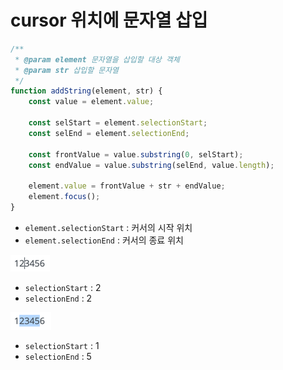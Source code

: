 # cursor 위치에 문자열 삽입
```javascript
/**
 * @param element 문자열을 삽입할 대상 객체
 * @param str 삽입할 문자열
 */
function addString(element, str) {
    const value = element.value;
	
    const selStart = element.selectionStart;
    const selEnd = element.selectionEnd;

    const frontValue = value.substring(0, selStart);
    const endValue = value.substring(selEnd, value.length);

    element.value = frontValue + str + endValue;
    element.focus();
}
```
- `element.selectionStart` : 커서의 시작 위치
- `element.selectionEnd` : 커서의 종료 위치

![](.%5B20210106%5D_cursor_위치에_문자열_삽입_images/eb4bf70c.png)
- `selectionStart` : 2
- `selectionEnd` : 2

![](.%5B20210106%5D_cursor_위치에_문자열_삽입_images/dff93ef6.png)
- `selectionStart` : 1
- `selectionEnd` : 5
